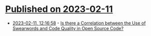 # [Published on 2023-02-11](index.md)

* [2023-02-11, 12:16:58](https://lobste.rs/s/wxlql2/is_there_correlation_between_use) - [Is there a Correlation between the Use of Swearwords and Code Quality in Open Source Code?](https://cme.h-its.org/exelixis/pubs/JanThesis.pdf)

